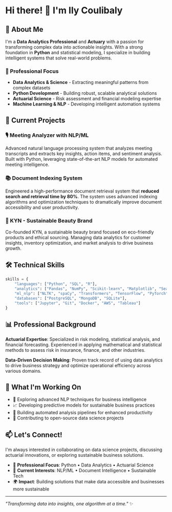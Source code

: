 # Hi there! 👋 I'm Ily Coulibaly

## 🚀 About Me

I'm a **Data Analytics Professional** and **Actuary** with a passion for transforming complex data into actionable insights. With a strong foundation in **Python** and statistical modeling, I specialize in building intelligent systems that solve real-world problems.

### 🎯 Professional Focus
- **Data Analytics & Science** - Extracting meaningful patterns from complex datasets
- **Python Development** - Building robust, scalable analytical solutions  
- **Actuarial Science** - Risk assessment and financial modeling expertise
- **Machine Learning & NLP** - Developing intelligent automation systems

## 💼 Current Projects

### 🎙️ Meeting Analyzer with NLP/ML
Advanced natural language processing system that analyzes meeting transcripts and extracts key insights, action items, and sentiment analysis. Built with Python, leveraging state-of-the-art NLP models for automated meeting intelligence.

### 📚 Document Indexing System
Engineered a high-performance document retrieval system that **reduced search and retrieval time by 80%**. The system uses advanced indexing algorithms and optimization techniques to dramatically improve document accessibility and user productivity.

### 🌿 KYN - Sustainable Beauty Brand
Co-founded KYN, a sustainable beauty brand focused on eco-friendly products and ethical sourcing. Managing data analytics for customer insights, inventory optimization, and market analysis to drive business growth.

## 🛠️ Technical Skills

```python
skills = {
    "languages": ["Python", "SQL", "R"],
    "analytics": ["Pandas", "NumPy", "Scikit-learn", "Matplotlib", "Seaborn"],
    "ml_nlp": ["NLTK", "spaCy", "Transformers", "TensorFlow", "PyTorch"],
    "databases": ["PostgreSQL", "MongoDB", "SQLite"],
    "tools": ["Jupyter", "Git", "Docker", "AWS", "Tableau"]
}
```

## 📊 Professional Background

**Actuarial Expertise**: Specialized in risk modeling, statistical analysis, and financial forecasting. Experienced in applying mathematical and statistical methods to assess risk in insurance, finance, and other industries.

**Data-Driven Decision Making**: Proven track record of using data analytics to drive business strategy and optimize operational efficiency across various domains.

## 🌟 What I'm Working On

- 🔬 Exploring advanced NLP techniques for business intelligence
- 📈 Developing predictive models for sustainable business practices
- 🤖 Building automated analysis pipelines for enhanced productivity
- 🌱 Contributing to open-source data science projects

## 📫 Let's Connect!

I'm always interested in collaborating on data science projects, discussing actuarial innovations, or exploring sustainable business solutions.

- 💼 **Professional Focus**: Python • Data Analytics • Actuarial Science
- 🚀 **Current Interests**: NLP/ML • Document Intelligence • Sustainable Tech
- 🌍 **Impact**: Building solutions that make data accessible and businesses more sustainable

---

*"Transforming data into insights, one algorithm at a time."* ✨
